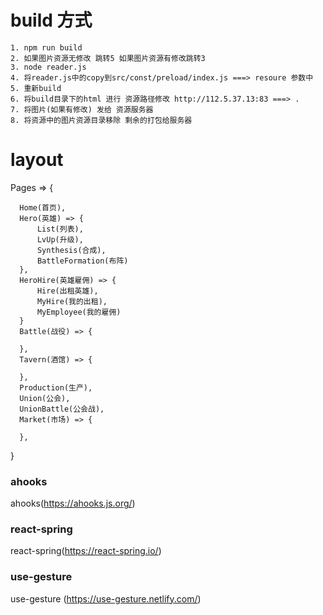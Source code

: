 # build 方式

    1. npm run build
    2. 如果图片资源无修改 跳转5 如果图片资源有修改跳转3
    3. node reader.js
    4. 将reader.js中的copy到src/const/preload/index.js ===> resoure 参数中
    5. 重新build
    6. 将build目录下的html 进行 资源路径修改 http://112.5.37.13:83 ===> .
    7. 将图片(如果有修改) 发给 资源服务器
    8. 将资源中的图片资源目录移除 剩余的打包给服务器

# layout

Pages => {

      Home(首页),
      Hero(英雄) => {
          List(列表),
          LvUp(升级),
          Synthesis(合成),
          BattleFormation(布阵)
      },
      HeroHire(英雄雇佣) => {
          Hire(出租英雄),
          MyHire(我的出租),
          MyEmployee(我的雇佣)
      }
      Battle(战役) => {

      },
      Tavern(酒馆) => {

      },
      Production(生产),
      Union(公会),
      UnionBattle(公会战),
      Market(市场) => {

      },

}

### ahooks

ahooks(https://ahooks.js.org/)

### react-spring

react-spring(https://react-spring.io/)

### use-gesture

use-gesture (https://use-gesture.netlify.com/)
